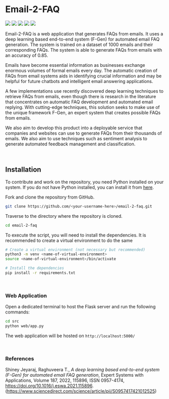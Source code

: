 # Email-2-FAQ

<img src="https://img.shields.io/github/license/IEEE-NITK/email-2-faq"> <img src="https://img.shields.io/github/languages/top/IEEE-NITK/email-2-faq"> <img src="https://img.shields.io/github/issues/IEEE-NITK/email-2-faq"> <img src="https://img.shields.io/github/issues-pr/IEEE-NITK/email-2-faq"> <img src="https://img.shields.io/github/last-commit/IEEE-NITK/email-2-faq">

Email-2-FAQ is a web application that generates FAQs from emails. It uses a deep learning based end-to-end system (F-Gen) for automated email FAQ generation. The system is trained on a dataset of 1000 emails and their corresponding FAQs. The system is able to generate FAQs from emails with an accuracy of 0.85.

Emails have become essential information as businesses exchange enormous volumes of formal emails every day. The automatic creation of FAQs from email systems aids in identifying crucial information and may be helpful for future chatbots and intelligent email answering applications.

A few implementations use recently discovered deep learning techniques to retrieve FAQs from emails, even though there is research in the literature that concentrates on automatic FAQ development and automated email replying. With cutting-edge techniques, this solution seeks to make use of the unique framework F-Gen, an expert system that creates possible FAQs from emails.

We also aim to develop this product into a deployable service that companies and websites can use to generate FAQs from their thousands of emails. We also aim to use techniques such as sentiment analysis to generate automated feedback management and classification.

<br>

## Installation
To contribute and work on the repository, you need Python installed on your system. If you do not have Python installed, you can install it from [here](https://www.python.org/downloads/).

Fork and clone the repository from GitHub.
```bash
git clone https://github.com/<your-username-here>/email-2-faq.git
```

Traverse to the directory where the repository is cloned.
```bash
cd email-2-faq
```

To execute the script, you will need to install the dependencies. It is recommended to create a virtual environment to do the same
```bash
# Create a virtual environment (not necessary but recommended)
python3 -m venv <name-of-virtual-environment>
source <name-of-virtual-environment>/bin/activate

# Install the dependencies
pip install -r requirements.txt
```

<br>

### Web Application
Open a dedicated terminal to host the Flask server and run the following commands:
```bash
cd src
python web/app.py
```
The web application will be hosted on `http://localhost:5000/`

<br>

### References
Shiney Jeyaraj, Raghuveera T.,
*A deep learning based end-to-end system (F-Gen) for automated email FAQ generation*,
Expert Systems with Applications,
Volume 187,
2022,
115896,
ISSN 0957-4174,
https://doi.org/10.1016/j.eswa.2021.115896.
(https://www.sciencedirect.com/science/article/pii/S0957417421012525)
